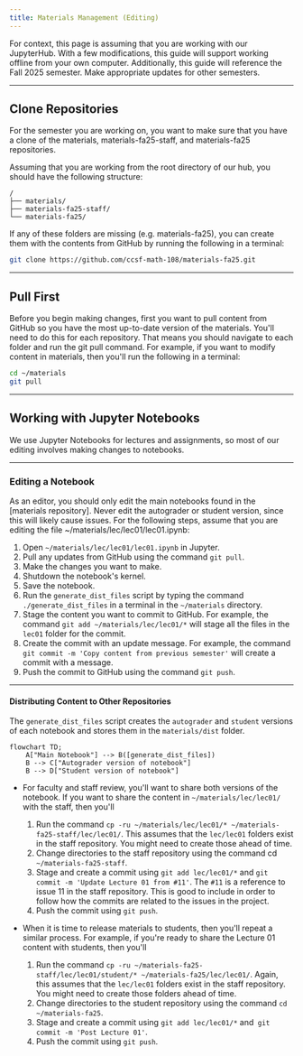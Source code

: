 ```yaml
---
title: Materials Management (Editing)
---
```


For context, this page is assuming that you are working with our JupyterHub. With a few modifications, this guide will support working offline from your own computer. Additionally, this guide will reference the Fall 2025 semester. Make appropriate updates for other semesters.

---

## Clone Repositories

For the semester you are working on, you want to make sure that you have a clone of the materials, materials-fa25-staff, and materials-fa25 repositories. 

Assuming that you are working from the root directory of our hub, you should have the following structure:

```text
/
├── materials/
├── materials-fa25-staff/
└── materials-fa25/
```

If any of these folders are missing (e.g. materials-fa25), you can create them with the contents from GitHub by running the following in a terminal:

```bash
git clone https://github.com/ccsf-math-108/materials-fa25.git
```

--- 

## Pull First

Before you begin making changes, first you want to pull content from GitHub so you have the most up-to-date version of the materials. You'll need to do this for each repository. That means you should navigate to each folder and run the git pull command. For example, if you want to modify content in materials, then you'll run the following in a terminal:

```bash
cd ~/materials
git pull
```

---

## Working with Jupyter Notebooks

We use Jupyter Notebooks for lectures and assignments, so most of our editing involves making changes to notebooks.

---

### Editing a Notebook
As an editor, you should only edit the main notebooks found in the [materials repository]. Never edit the autograder or student version, since this will likely cause issues. For the following steps, assume that you are editing the file ~/materials/lec/lec01/lec01.ipynb:

1. Open `~/materials/lec/lec01/lec01.ipynb` in Jupyter.
1. Pull any updates from GitHub using the command `git pull`.
1. Make the changes you want to make.
1. Shutdown the notebook's kernel.
1. Save the notebook.
1. Run the `generate_dist_files` script by typing the command `./generate_dist_files` in a terminal in the `~/materials` directory.
1. Stage the content you want to commit to GitHub. For example, the command `git add ~/materials/lec/lec01/*` will stage all the files in the `lec01` folder for the commit.
1. Create the commit with an update message. For example, the command `git commit -m 'Copy content from previous semester'` will create a commit with a message.
1. Push the commit to GitHub using the command `git push`.

---

#### Distributing Content to Other Repositories
The `generate_dist_files` script creates the `autograder` and `student` versions of each notebook and stores them in the `materials/dist` folder.

```mermaid
flowchart TD;
    A["Main Notebook"] --> B([generate_dist_files])
    B --> C["Autograder version of notebook"]
    B --> D["Student version of notebook"]
```

- For faculty and staff review, you'll want to share both versions of the notebook. If you want to share the content in `~/materials/lec/lec01/` with the staff, then you'll 
    1. Run the command `cp -ru ~/materials/lec/lec01/* ~/materials-fa25-staff/lec/lec01/`. This assumes that the `lec/lec01` folders exist in the staff repository. You might need to create those ahead of time.
    1. Change directories to the staff repository using the command cd `~/materials-fa25-staff`.
    1. Stage and create a commit using `git add lec/lec01/*` and `git commit -m 'Update Lecture 01 from #11'`. The `#11` is a reference to issue 11 in the staff repository. This is good to include in order to follow how the commits are related to the issues in the project.
    1. Push the commit using `git push`.

- When it is time to release materials to students, then you'll repeat a similar process. For example, if you're ready to share the Lecture 01 content with students, then you'll
    1. Run the command `cp -ru ~/materials-fa25-staff/lec/lec01/student/* ~/materials-fa25/lec/lec01/`. Again, this assumes that the `lec/lec01` folders exist in the staff repository. You might need to create those folders ahead of time.
    1. Change directories to the student repository using the command `cd ~/materials-fa25`.
    1. Stage and create a commit using `git add lec/lec01/*` and` git commit -m 'Post Lecture 01'`.
    1. Push the commit using `git push`.